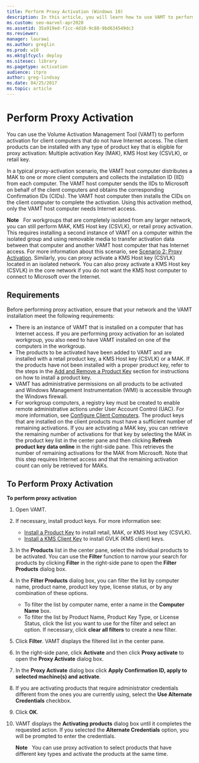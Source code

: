 ```yaml
---
title: Perform Proxy Activation (Windows 10)
description: In this article, you will learn how to use VAMT to perform proxy activation of the client products that do not have internet access.
ms.custom: seo-marvel-apr2020
ms.assetid: 35a919ed-f1cc-4d10-9c88-9bd634549dc3
ms.reviewer: 
manager: laurawi
ms.author: greglin
ms.prod: w10
ms.mktglfcycl: deploy
ms.sitesec: library
ms.pagetype: activation
audience: itpro
author: greg-lindsay
ms.date: 04/25/2017
ms.topic: article
---
```


# Perform Proxy Activation

You can use the Volume Activation Management Tool (VAMT) to perform activation for client computers that do not have Internet access. The client products can be installed with any type of product key that is eligible for proxy activation: Multiple activation Key (MAK), KMS Host key (CSVLK), or retail key.

In a typical proxy-activation scenario, the VAMT host computer distributes a MAK to one or more client computers and collects the installation ID (IID) from each computer. The VAMT host computer sends the IIDs to Microsoft on behalf of the client computers and obtains the corresponding Confirmation IDs (CIDs). The VAMT host computer then installs the CIDs on the client computer to complete the activation. Using this activation method, only the VAMT host computer needs Internet access.

**Note**  
For workgroups that are completely isolated from any larger network, you can still perform MAK, KMS Host key (CSVLK), or retail proxy activation. This requires installing a second instance of VAMT on a computer within the isolated group and using removable media to transfer activation data between that computer and another VAMT host computer that has Internet access. For more information about this scenario, see [Scenario 2: Proxy Activation](scenario-proxy-activation-vamt.md). Similarly, you can proxy activate a KMS Host key (CSVLK) located in an isolated network. You can also proxy activate a KMS Host key (CSVLK) in the core network if you do not want the KMS host computer to connect to Microsoft over the Internet. 

## Requirements

Before performing proxy activation, ensure that your network and the VAMT installation meet the following requirements:
-   There is an instance of VAMT that is installed on a computer that has Internet access. If you are performing proxy activation for an isolated workgroup, you also need to have VAMT installed on one of the computers in the workgroup.
-   The products to be activated have been added to VAMT and are installed with a retail product key, a KMS Host key (CSVLK) or a MAK. If the products have not been installed with a proper product key, refer to the steps in the [Add and Remove a Product Key](add-remove-product-key-vamt.md) section for instructions on how to install a product key.
-   VAMT has administrative permissions on all products to be activated and Windows Management Instrumentation (WMI) is accessible through the Windows firewall.
-   For workgroup computers, a registry key must be created to enable remote administrative actions under User Account Control (UAC). For more information, see [Configure Client Computers](configure-client-computers-vamt.md).
The product keys that are installed on the client products must have a sufficient number of remaining activations. If you are activating a MAK key, you can retrieve the remaining number of activations for that key by selecting the MAK in the product key list in the center pane and then clicking **Refresh product key data online** in the right-side pane. This retrieves the number of remaining activations for the MAK from Microsoft. Note that this step requires Internet access and that the remaining activation count can only be retrieved for MAKs.

## To Perform Proxy Activation

**To perform proxy activation**

1.  Open VAMT.
2.  If necessary, install product keys. For more information see:
    -   [Install a Product Key](install-product-key-vamt.md) to install retail, MAK, or KMS Host key (CSVLK).
    -   [Install a KMS Client Key](install-kms-client-key-vamt.md) to install GVLK (KMS client) keys.
3.  In the **Products** list in the center pane, select the individual products to be activated. You can use the **Filter** function to narrow your search for products by clicking **Filter** in the right-side pane to open the **Filter Products** dialog box.
4.  In the **Filter Products** dialog box, you can filter the list by computer name, product name, product key type, license status, or by any combination of these options.
    -   To filter the list by computer name, enter a name in the **Computer Name** box.
    -   To filter the list by Product Name, Product Key Type, or License Status, click the list you want to use for the filter and select an option. If necessary, click **clear all filters** to create a new filter.
5.  Click **Filter**. VAMT displays the filtered list in the center pane.
6.  In the right-side pane, click **Activate** and then click **Proxy activate** to open the **Proxy Activate** dialog box.
7.  In the **Proxy Activate** dialog box click **Apply Confirmation ID, apply to selected machine(s) and activate**.
8.  If you are activating products that require administrator credentials different from the ones you are currently using, select the **Use Alternate Credentials** checkbox.
9.  Click **OK**.
10. VAMT displays the **Activating products** dialog box until it completes the requested action. If you selected the **Alternate Credentials** option, you will be prompted to enter the credentials.

    **Note**  
    You can use proxy activation to select products that have different key types and activate the products at the same time.
 
 
 

